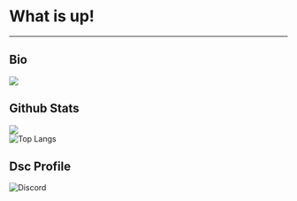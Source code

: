 <h1> What is up! </h1>

---
## Bio
![](https://img.shields.io/badge/Python?style=plastic&logo=python)


## Github Stats
![](https://github-readme-stats.vercel.app/api?username=ycl310&show_icons=true) <br>
![Top Langs](https://github-readme-stats.vercel.app/api/top-langs/?username=ycl310)

## Dsc Profile
![Discord](https://discord.c99.nl/widget/theme-1/726514422360703008.png)
